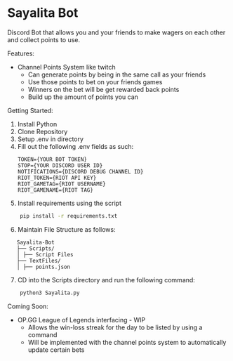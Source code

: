 # Sayalita Bot

Discord Bot that allows you and your friends to make wagers on each other and collect points to use.

Features:

- Channel Points System like twitch
  - Can generate points by being in the same call as your friends
  - Use those points to bet on your friends games
  - Winners on the bet will be get rewarded back points
  - Build up the amount of points you can

Getting Started:

1. Install Python
2. Clone Repository
3. Setup .env in directory
4. Fill out the following .env fields as such:
   ```dotenv
   TOKEN={YOUR BOT TOKEN}
   STOP={YOUR DISCORD USER ID}
   NOTIFICATIONS={DISCORD DEBUG CHANNEL ID}
   RIOT_TOKEN={RIOT API KEY}
   RIOT_GAMETAG={RIOT USERNAME}
   RIOT_GAMENAME={RIOT TAG}
   ```
5. Install requirements using the script

```bash
    pip install -r requirements.txt
```

6. Maintain File Structure as follows:

```
   Sayalita-Bot
   ├── Scripts/
   │ ├── Script Files
   ├── TextFiles/
   │ ├── points.json
```

7. CD into the Scripts directory and run the following command:

```bash
    python3 Sayalita.py
```

Coming Soon:

- OP.GG League of Legends interfacing - WIP
  - Allows the win-loss streak for the day to be listed by using a command
  - Will be implemented with the channel points system to automatically update certain bets
